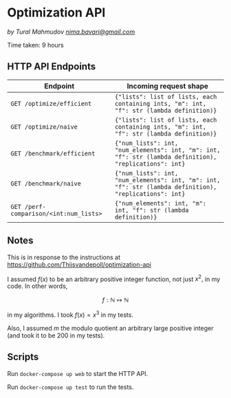# Optimization API

_by Tural Mahmudov <nima.bavari@gmail.com>_

Time taken: 9 hours

## HTTP API Endpoints

| Endpoint                               | Incoming request shape                                                                                 |
| -------------------------------------- | ------------------------------------------------------------------------------------------------------ |
| `GET /optimize/efficient`              | `{"lists": list of lists, each containing ints, "m": int, "f": str (lambda definition)}`               |
| `GET /optimize/naive`                  | `{"lists": list of lists, each containing ints, "m": int, "f": str (lambda definition)}`               |
| `GET /benchmark/efficient`             | `{"num_lists": int, "num_elements": int, "m": int, "f": str (lambda definition), "replications": int}` |
| `GET /benchmark/naive`                 | `{"num_lists": int, "num_elements": int, "m": int, "f": str (lambda definition), "replications": int}` |
| `GET /perf-comparison/<int:num_lists>` | `{"num_elements": int, "m": int, "f": str (lambda definition)}`                                        |

## Notes

This is in response to the instructions at https://github.com/Thijsvandepoll/optimization-api

I assumed $f(x)$ to be an arbitrary positive integer function, not just $x^2,$ in my code. In other words,

$$f: \mathbb{N} \mapsto \mathbb{N}$$

in my algorithms. I took $f(x) = x^3$ in my tests.

Also, I assumed $m$ the modulo quotient an arbitrary large positive integer (and took it to be $200$ in my tests).

## Scripts

Run `docker-compose up web` to start the HTTP API.

Run `docker-compose up test` to run the tests.
